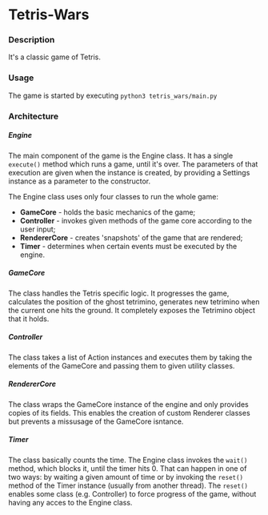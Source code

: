 # Tetris-Wars

### Description
It's a classic game of Tetris.

### Usage
The game is started by executing ``` python3 tetris_wars/main.py ```

### Architecture
##### Engine
The main component of the game is the Engine class. It has a single ``` execute() ``` method which runs a game, until it's over. The parameters of that execution are given when the instance is created, by providing a Settings instance as a parameter to the constructor.

The Engine class uses only four classes to run the whole game:
* **GameCore** - holds the basic mechanics of the game;
* **Controller** - invokes given methods of the game core according to the user input;
* **RendererCore** - creates 'snapshots' of the game that are rendered;
* **Timer** - determines when certain events must be executed by the engine.

##### GameCore
The class handles the Tetris specific logic. It progresses the game, calculates the position of the ghost tetrimino, generates new tetrimino when the current one hits the ground. It completely exposes the Tetrimino object that it holds.

##### Controller
The class takes a list of Action instances and executes them by taking the elements of the GameCore and passing them to given utility classes.

##### RendererCore
The class wraps the GameCore instance of the engine and only provides copies of its fields. This enables the creation of custom Renderer classes but prevents a missusage of the GameCore isntance.

##### Timer
The class basically counts the time. The Engine class invokes the ``` wait() ``` method, which blocks it, until the timer hits 0. That can happen in one of two ways: by waiting a given amount of time or by invoking the ``` reset() ``` method of the Timer instance (usually from another thread). The ``` reset() ``` enables some class (e.g. Controller) to force progress of the game, without having any acces to the Engine class.

